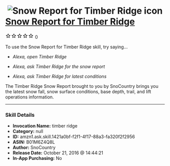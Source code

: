 # &nbsp;<img src="skill_icon" alt="Snow Report for Timber Ridge icon" width="36"> [Snow Report for Timber Ridge](http://alexa.amazon.com/#skills/amzn1.ask.skill.1421a0bf-f2f1-4f17-88a3-fa320f2f2956)
![0 stars](../../images/ic_star_border_black_18dp_1x.png)![0 stars](../../images/ic_star_border_black_18dp_1x.png)![0 stars](../../images/ic_star_border_black_18dp_1x.png)![0 stars](../../images/ic_star_border_black_18dp_1x.png)![0 stars](../../images/ic_star_border_black_18dp_1x.png) 0

To use the Snow Report for Timber Ridge skill, try saying...

* *Alexa, open Timber Ridge*

* *Alexa, ask Timber Ridge for the snow report*

* *Alexa, ask Timber Ridge for latest conditions*

The Timber Ridge Snow Report brought to you by SnoCountry brings you the latest snow fall, snow surface conditions,  base depth, trail, and lift operations information.

***

### Skill Details

* **Invocation Name:** timber ridge
* **Category:** null
* **ID:** amzn1.ask.skill.1421a0bf-f2f1-4f17-88a3-fa320f2f2956
* **ASIN:** B01M6Z4Q8L
* **Author:** SnoCountry
* **Release Date:** October 21, 2016 @ 14:44:21
* **In-App Purchasing:** No
